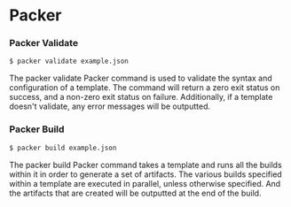 # Packer

### Packer Validate

```sh
$ packer validate example.json
```

The packer validate Packer command is used to validate the syntax and configuration of a template. The command will return a zero exit status on success, and a non-zero exit status on failure. Additionally, if a template doesn't validate, any error messages will be outputted.

### Packer Build

```sh
$ packer build example.json
```

The packer build Packer command takes a template and runs all the builds within it in order to generate a set of artifacts. The various builds specified within a template are executed in parallel, unless otherwise specified. And the artifacts that are created will be outputted at the end of the build.
